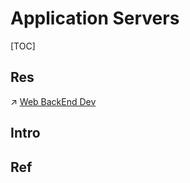 # Application Servers

[TOC]



## Res
↗ [Web BackEnd Dev](../../🗄️%20Web%20BackEnd%20Dev/Web%20BackEnd%20Dev.md)



## Intro



## Ref
[Application Server]: https://en.wikipedia.org/wiki/Application_server
